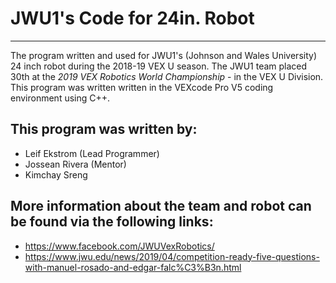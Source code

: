 # JWU1's Code for 24in. Robot
---
The program written and used for JWU1's (Johnson and Wales University) 24 inch robot during the 2018-19 VEX U season.
The JWU1 team placed 30th at the *2019 VEX Robotics World Championship* - in the VEX U Division.
This program was written written in the VEXcode Pro V5 coding environment using C++.

## This program was written by: 
  * Leif Ekstrom (Lead Programmer)
  * Jossean Rivera (Mentor)
  * Kimchay Sreng

## More information about the team and robot can be found via the following links:
* https://www.facebook.com/JWUVexRobotics/
* https://www.jwu.edu/news/2019/04/competition-ready-five-questions-with-manuel-rosado-and-edgar-falc%C3%B3n.html
